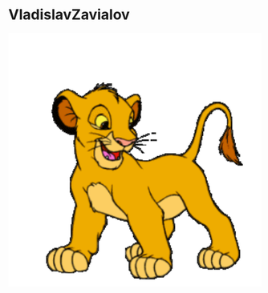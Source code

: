 # VladislavZavialov

<img src="https://github.com/Vlad-Zv/VladislavZavialov/blob/main/simba-the-lion-king.gif" alt="The Unlimited" width="600">
